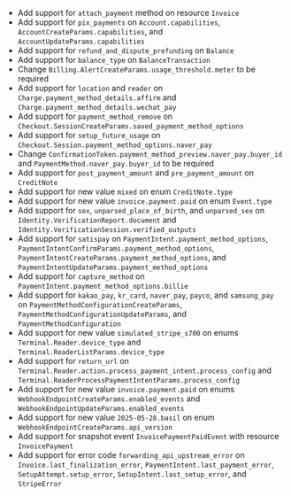* Add support for `attach_payment` method on resource `Invoice`
* Add support for `pix_payments` on `Account.capabilities`, `AccountCreateParams.capabilities`, and `AccountUpdateParams.capabilities`
* Add support for `refund_and_dispute_prefunding` on `Balance`
* Add support for `balance_type` on `BalanceTransaction`
* Change `Billing.AlertCreateParams.usage_threshold.meter` to be required
* Add support for `location` and `reader` on `Charge.payment_method_details.affirm` and `Charge.payment_method_details.wechat_pay`
* Add support for `payment_method_remove` on `Checkout.SessionCreateParams.saved_payment_method_options`
* Add support for `setup_future_usage` on `Checkout.Session.payment_method_options.naver_pay`
* Change `ConfirmationToken.payment_method_preview.naver_pay.buyer_id` and `PaymentMethod.naver_pay.buyer_id` to be required
* Add support for `post_payment_amount` and `pre_payment_amount` on `CreditNote`
* Add support for new value `mixed` on enum `CreditNote.type`
* Add support for new value `invoice.payment.paid` on enum `Event.type`
* Add support for `sex`, `unparsed_place_of_birth`, and `unparsed_sex` on `Identity.VerificationReport.document` and `Identity.VerificationSession.verified_outputs`
* Add support for `satispay` on `PaymentIntent.payment_method_options`, `PaymentIntentConfirmParams.payment_method_options`, `PaymentIntentCreateParams.payment_method_options`, and `PaymentIntentUpdateParams.payment_method_options`
* Add support for `capture_method` on `PaymentIntent.payment_method_options.billie`
* Add support for `kakao_pay`, `kr_card`, `naver_pay`, `payco`, and `samsung_pay` on `PaymentMethodConfigurationCreateParams`, `PaymentMethodConfigurationUpdateParams`, and `PaymentMethodConfiguration`
* Add support for new value `simulated_stripe_s700` on enums `Terminal.Reader.device_type` and `Terminal.ReaderListParams.device_type`
* Add support for `return_url` on `Terminal.Reader.action.process_payment_intent.process_config` and `Terminal.ReaderProcessPaymentIntentParams.process_config`
* Add support for new value `invoice.payment.paid` on enums `WebhookEndpointCreateParams.enabled_events` and `WebhookEndpointUpdateParams.enabled_events`
* Add support for new value `2025-05-28.basil` on enum `WebhookEndpointCreateParams.api_version`
* Add support for snapshot event `InvoicePaymentPaidEvent` with resource `InvoicePayment`
* Add support for error code `forwarding_api_upstream_error` on `Invoice.last_finalization_error`, `PaymentIntent.last_payment_error`, `SetupAttempt.setup_error`, `SetupIntent.last_setup_error`, and `StripeError`